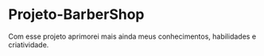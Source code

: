 # Projeto-BarberShop

Com esse projeto aprimorei mais ainda meus conhecimentos, habilidades e criatividade.
